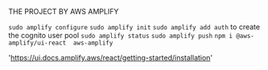 THE PROJECT BY AWS AMPLIFY

`sudo amplify configure`
`sudo amplify init`
`sudo amplify add auth` to create the cognito user pool
`sudo amplify status`
`sudo amplify push`
`npm i @aws-amplify/ui-react  aws-amplify`

'https://ui.docs.amplify.aws/react/getting-started/installation'
